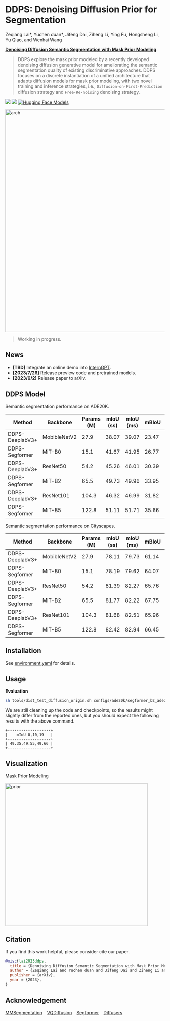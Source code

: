 # DDPS: Denoising Diffusion Prior for Segmentation

Zeqiang Lai*, Yuchen duan*, Jifeng Dai, Ziheng Li, Ying Fu, Hongsheng Li, Yu Qiao, and Wenhai Wang

[**Denoising Diffusion Semantic Segmentation with Mask Prior Modeling**](https://arxiv.org/abs/2306.01721).

> DDPS explore the mask prior modeled by a recently developed denoising diffusion generative model for ameliorating the semantic segmentation quality of existing discriminative approaches. DDPS focuses on a discrete instantiation of a unified architecture that adapts diffusion models for mask prior modeling, with two novel training and inference strategies, i.e., `Diffusion-on-First-Prediction` diffusion strategy and `Free-Re-noising` denoising strategy.

<a href="https://arxiv.org/abs/2306.01721"><img src="https://img.shields.io/badge/arXiv-2306.01721-b31b1b.svg"></a>
<a href="https://github.com/OpenGVLab/InternGPT"><img src="https://img.shields.io/static/v1?label=Project&message=Demo&color=red"></a> 
[![Hugging Face Models](https://img.shields.io/badge/%F0%9F%A4%97%20Hugging%20Face-Models-blue)](https://huggingface.co/aaronb/DDPS-all)

<img width="700" alt="arch" src="https://github.com/OpenGVLab/DDPS/assets/26198430/769ad1f2-d5b9-442e-bd0a-9211be705dc1">

> Working in progress.

## News

- **[TBD]** Integrate an online demo into [InternGPT](https://github.com/OpenGVLab/InternGPT).
- **[2023/7/26]** Release preview code and pretrained models.
- **[2023/6/2]** Release paper to arXiv. 

## DDPS Model

Semantic segmentation performance on ADE20K.

| Method          | Backbone     | Params (M) | mIoU (ss) | mIoU (ms) | mBIoU | Download       |
| --------------- | ------------ | ---------- | --------- | --------- | ----- | -------------- |
| DDPS-DeeplabV3+ | MobibleNetV2 | 27.9       | 38.07     | 39.07     | 23.47 | [TBD]() |
| DDPS-Segformer  | MiT-B0       | 15.1       | 41.67     | 41.95     | 26.77 | [TBD]() |
| DDPS-DeeplabV3+ | ResNet50     | 54.2       | 45.26     | 46.01     | 30.39 | [checkpoint](https://huggingface.co/aaronb/DDPS-all/tree/main/deeplabv3plus_r50_multistep) |
| DDPS-Segformer  | MiT-B2       | 65.5       | 49.73     | 49.96     | 33.95 | [checkpoint](https://huggingface.co/aaronb/DDPS-all/tree/main/segformer_b2_multistep) |
| DDPS-DeeplabV3+ | ResNet101    | 104.3      | 46.32     | 46.99     | 31.82 | [checkpoint](https://huggingface.co/aaronb/DDPS-all/tree/main/deeplabv3plus_r101_multistep) |
| DDPS-Segformer  | MiT-B5       | 122.8      | 51.11     | 51.71     | 35.66 | [TBD]() |

Semantic segmentation performance on Cityscapes.

| Method          | Backbone     | Params (M) | mIoU (ss) | mIoU (ms) | mBIoU | Download       |
| --------------- | ------------ | ---------- | --------- | --------- | ----- | -------------- |
| DDPS-DeeplabV3+ | MobibleNetV2 | 27.9       | 78.11     | 79.73     | 61.14 | [TBD]() |
| DDPS-Segformer  | MiT-B0       | 15.1       | 78.19     | 79.62     | 64.07 | [checkpoint](https://huggingface.co/aaronb/DDPS-all/tree/main/cityscapes/segformer_b0_multistep) |
| DDPS-DeeplabV3+ | ResNet50     | 54.2       | 81.39     | 82.27     | 65.76 | [checkpoint](https://huggingface.co/aaronb/DDPS-all/tree/main/cityscapes/deeplabv3plus_r50_multistep) |
| DDPS-Segformer  | MiT-B2       | 65.5       | 81.77     | 82.22     | 67.75 | [checkpoint](https://huggingface.co/aaronb/DDPS-all/tree/main/cityscapes/segformer_b2_multistep) |
| DDPS-DeeplabV3+ | ResNet101    | 104.3      | 81.68     | 82.51     | 65.96 | [checkpoint](https://huggingface.co/aaronb/DDPS-all/tree/main/cityscapes/deeplabv3plus_r101_multistep) |
| DDPS-Segformer  | MiT-B5       | 122.8      | 82.42     | 82.94     | 66.45 | [TBD]() |

## Installation

See [environment.yaml](environment.yaml) for details.

## Usage

**Evaluation**

```bash
sh tools/dist_test_diffusion_origin.sh configs/ade20k/segformer_b2_ade20k_multistep.py checkpoints/ade20k/segformer_b2_multistep/best_mIoU_iter_144000.pth  8 --eval "mIoU"
```

We are still cleaning up the code and checkpoints, so the results might slightly differ from the reported ones, but you should expect the following results with the above command.

```
+-------------------+
|    mIoU 0,10,19   |
+-------------------+
| 49.35,49.55,49.66 |
+-------------------+
```


## Visualization

Mask Prior Modeling

<img width="450" alt="prior" src="https://github.com/OpenGVLab/DDPS/assets/26198430/3bec572b-c2b5-4094-9fdb-b9f3fcf41333">

## Citation

If you find this work helpful, please consider cite our paper.

```bibtex
@misc{lai2023ddps,
  title = {Denoising Diffusion Semantic Segmentation with Mask Prior Modeling},
  author = {Zeqiang Lai and Yuchen duan and Jifeng Dai and Ziheng Li and Ying Fu and Hongsheng Li and Yu Qiao and Wenhai Wang},
  publisher = {arXiv},
  year = {2023},
}
```

## Acknowledgement

[MMSegmentation](https://github.com/open-mmlab/mmsegmentation) &ensp;  [VQDiffusion](https://github.com/cientgu/VQ-Diffusion)  &ensp;  [Segformer](https://github.com/NVlabs/SegFormer) &ensp; [Diffusers](https://github.com/huggingface/diffusers)

